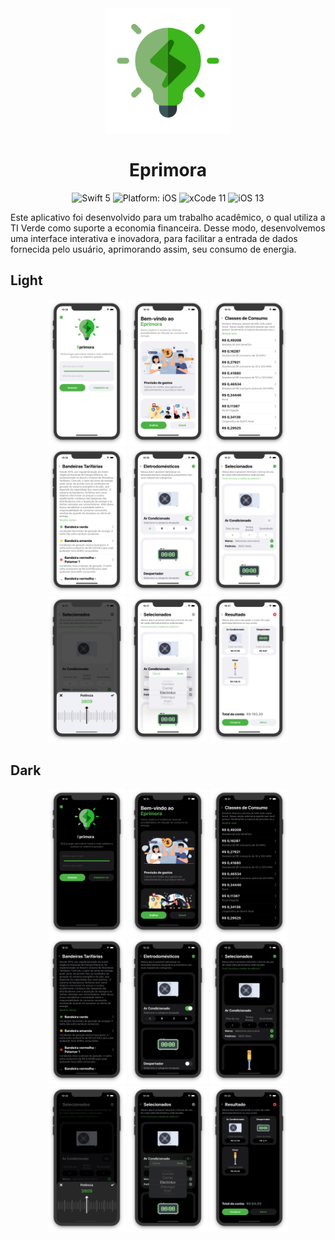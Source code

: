 <div align = "center">
<img src="Assets/Logo.png" width="200" />
</div>

<h1><div align = "center"> Eprimora </div></h1>

<p></p>
<p align="center">
<img src="https://img.shields.io/badge/Swift-5.0-brightgreen.svg" alt="Swift 5"/>
<img src="https://img.shields.io/badge/platform-iOS-purple.svg" alt="Platform: iOS"/>
<img src="https://img.shields.io/badge/Xcode-11-orange.svg" alt="xCode 11"/>
<img src="https://img.shields.io/badge/iOS-13-blue.svg" alt="iOS 13"/>
</p>

<p align="left">Este aplicativo foi desenvolvido para um trabalho acadêmico, o qual utiliza a TI Verde como suporte a economia financeira. Desse modo, desenvolvemos uma interface interativa e inovadora, para facilitar a entrada de dados fornecida pelo usuário, aprimorando assim, seu consumo de energia.</p>

## Light

<p align="center">
<img src="Assets/Screenshot 2.png" width="25%"/>
<img src="Assets/Screenshot 3.png" width="25%"/>
<img src="Assets/Screenshot 4.png" width="25%"/>
<img src="Assets/Screenshot 5.png" width="25%"/>
<img src="Assets/Screenshot 6.png" width="25%"/>
<img src="Assets/Screenshot 7.png" width="25%"/>
<img src="Assets/Screenshot 8.png" width="25%"/>
<img src="Assets/Screenshot 9.png" width="25%"/>
<img src="Assets/Screenshot 10.png" width="25%"/>
</p>

## Dark

<p align="center">
<img src="Assets/Screenshot 12.png" width="25%"/>
<img src="Assets/Screenshot 13.png" width="25%"/>
<img src="Assets/Screenshot 14.png" width="25%"/>
<img src="Assets/Screenshot 15.png" width="25%"/>
<img src="Assets/Screenshot 16.png" width="25%"/>
<img src="Assets/Screenshot 17.png" width="25%"/>
<img src="Assets/Screenshot 18.png" width="25%"/>
<img src="Assets/Screenshot 19.png" width="25%"/>
<img src="Assets/Screenshot 20.png" width="25%"/>
</p>
